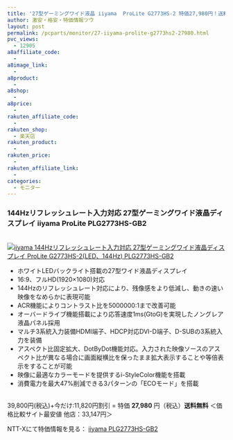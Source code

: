 ```yaml
---
title: '27型ゲーミングワイド液晶 iiyama  ProLite G2773HS-2 特価27,980円！送料無料！'
author: 激安・格安・特価情報ツウ
layout: post
permalink: /pcparts/monitor/27-iiyama-prolite-g2773hs2-27980.html
pvc_views:
  - 12905
a8affiliate_code:
  -
a8image_link:
  -
a8product:
  -
a8shop:
  -
a8price:
  -
rakuten_affiliate_code:
  -
rakuten_shop:
  - 楽天店
rakuten_product:
  -
rakuten_price:
  -
rakuten_affiliate_link:
  -
categories:
  - モニター
---
```

### 144Hzリフレッシュレート入力対応 27型ゲーミングワイド液晶ディスプレイ iiyama ProLite PLG2773HS-GB2

<div class="img-bg2 img_L">
  <a href="//px.a8.net/svt/ejp?a8mat=ZYP6S+8IMA3E+S1Q+BWGDT&#038;a8ejpredirect=//nttxstore.jp/_II_ID14394572" target="_blank"><br /> <img border="0" alt="iiyama 144Hzリフレッシュレート入力対応 27型ゲーミングワイド液晶ディスプレイ ProLite G2773HS-2(LED、144Hz) PLG2773HS-GB2" src="//i2.wp.com/image.nttxstore.jp/l2_images/I/ID/ID14394572.jpg?w=120" data-recalc-dims="1" /></a>
</div>

<!--more-->

  * ホワイトLEDバックライト搭載の27型ワイド液晶ディスプレイ
  * 16:9、フルHD(1920×1080)対応
  * 144Hzのリフレッシュレート対応により、残像感をより低減し、動きの速い映像をなめらかに表現可能
  * ACR機能によりコントラスト比を5000000:1まで改善可能
  * オーバードライブ機能搭載により応答速度1ms(GtoG)を実現したノングレア液晶パネル採用
  * マルチ3系統入力装備HDMI端子、HDCP対応DVI-D端子、D-SUBの3系統入力を装備
  * アスペクト比固定拡大、DotByDot機能対応。入力された映像ソースのアスペクト比が異なる場合に画面縦横比を保ったまま拡大表示することや等倍表示をすることが可能
  * 映像に最適なカラーモードを提供するi-StyleColor機能を搭載
  * 消費電力を最大47%削減できる3パターンの「ECOモード」を搭載

<br clear="all" />39,800円(税込)+今だけ:11,820円割引 = 特価 <span class="tokka-price"><strong>27,980</strong></span> 円（税込）**送料無料**
＜価格比較サイト最安値 他店：33,147円＞

NTT-Xにて特価情報を見る： <span class="fs150p"><a href="//px.a8.net/svt/ejp?a8mat=ZYP6S+8IMA3E+S1Q+BWGDT&#038;a8ejpredirect=//nttxstore.jp/_II_ID14394572" target="_blank">iiyama PLG2773HS-GB2</a></span>